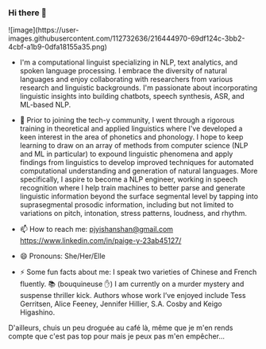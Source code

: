 ### Hi there 👋

<!--
**pjyi/pjyi** is a ✨ _special_ ✨ repository because its `README.md` (this file) appears on your GitHub profile.


--> ![image](https://user-images.githubusercontent.com/112732636/216444970-69df124c-3bb2-4cbf-a1b9-0dfa18155a35.png)

- I'm a computational linguist specializing in NLP, text analytics, and spoken language processing. I embrace the diversity of natural languages and enjoy collaborating with researchers from various research and linguistic backgrounds. I'm passionate about incorporating linguistic insights into building chatbots, speech synthesis, ASR, and ML-based NLP.


- 💬 Prior to joining the tech-y community, I went through a rigorous training in theoretical and applied linguistics where I've developed a keen interest in the area of phonetics and phonology. I hope to keep learning to draw on an array of methods from computer science (NLP and ML in particular) to expound linguistic phenomena and apply findings from linguistics to develop improved techniques for automated computational understanding and generation of natural languages.  More specifically, I aspire to become a NLP engineer, working in speech recognition where I help train machines to better parse and 
generate linguistic information beyond the surface segmental level by tapping into suprasegmental prosodic information, including but not limited to variations on pitch, intonation, stress patterns, loudness, and rhythm. 

- 📫 How to reach me: pjyishanshan@gmail.com 
https://www.linkedin.com/in/paige-y-23ab45127/

- 😄 Pronouns: She/Her/Elle
- ⚡ Some fun facts about me:
I speak two varieties of Chinese and French fluently.
:books: (bouquineuse :raised_hand:) I am currently on a murder mystery and suspense thriller kick. Authors whose work I’ve enjoyed include Tess Gerritsen, Alice Feeney, Jennifer Hillier, S.A. Cosby and Keigo Higashino.

D'ailleurs, chuis un peu droguée au café là, même que je m'en rends compte que c'est pas top pour   mais je peux pas m'en empêcher...

